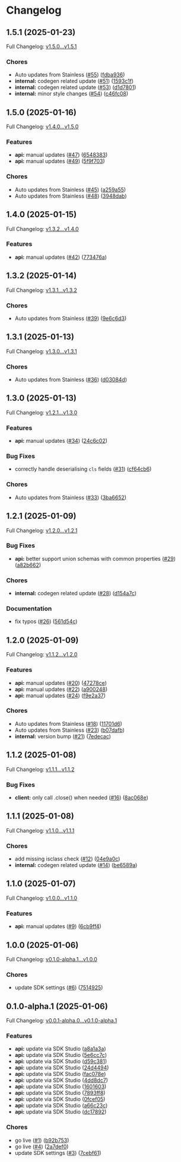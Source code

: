 # Changelog

## 1.5.1 (2025-01-23)

Full Changelog: [v1.5.0...v1.5.1](https://github.com/Avido-AI/avido-py/compare/v1.5.0...v1.5.1)

### Chores

* Auto updates from Stainless ([#55](https://github.com/Avido-AI/avido-py/issues/55)) ([fdba936](https://github.com/Avido-AI/avido-py/commit/fdba936ca349e8b910f48582601321475f817ba9))
* **internal:** codegen related update ([#51](https://github.com/Avido-AI/avido-py/issues/51)) ([1593c1f](https://github.com/Avido-AI/avido-py/commit/1593c1f362d69fc720212f2fbecfb2bf53782094))
* **internal:** codegen related update ([#53](https://github.com/Avido-AI/avido-py/issues/53)) ([d1d7801](https://github.com/Avido-AI/avido-py/commit/d1d7801b3170ad251b8429e2ff97ce62e294a36a))
* **internal:** minor style changes ([#54](https://github.com/Avido-AI/avido-py/issues/54)) ([c46fc08](https://github.com/Avido-AI/avido-py/commit/c46fc0866d3ff856dc0c86e9bcafcf4bc09757df))

## 1.5.0 (2025-01-16)

Full Changelog: [v1.4.0...v1.5.0](https://github.com/Avido-AI/avido-py/compare/v1.4.0...v1.5.0)

### Features

* **api:** manual updates ([#47](https://github.com/Avido-AI/avido-py/issues/47)) ([6548383](https://github.com/Avido-AI/avido-py/commit/6548383eacc022ffc24490bafec2d78af35aa7b6))
* **api:** manual updates ([#49](https://github.com/Avido-AI/avido-py/issues/49)) ([5f9f703](https://github.com/Avido-AI/avido-py/commit/5f9f7039988e33fa4c901b4f8976e087238564dd))


### Chores

* Auto updates from Stainless ([#45](https://github.com/Avido-AI/avido-py/issues/45)) ([a259a55](https://github.com/Avido-AI/avido-py/commit/a259a55f5e603b8665f0673131f621b96dbfbb8d))
* Auto updates from Stainless ([#48](https://github.com/Avido-AI/avido-py/issues/48)) ([3948dab](https://github.com/Avido-AI/avido-py/commit/3948dabd04d2b221f2304032f3622a05c27a4066))

## 1.4.0 (2025-01-15)

Full Changelog: [v1.3.2...v1.4.0](https://github.com/Avido-AI/avido-py/compare/v1.3.2...v1.4.0)

### Features

* **api:** manual updates ([#42](https://github.com/Avido-AI/avido-py/issues/42)) ([773476a](https://github.com/Avido-AI/avido-py/commit/773476abd23f2e1f0b050390ec8ba1e85f8f83c4))

## 1.3.2 (2025-01-14)

Full Changelog: [v1.3.1...v1.3.2](https://github.com/Avido-AI/avido-py/compare/v1.3.1...v1.3.2)

### Chores

* Auto updates from Stainless ([#39](https://github.com/Avido-AI/avido-py/issues/39)) ([9e6c6d3](https://github.com/Avido-AI/avido-py/commit/9e6c6d3bd3c2cfe20535b9a219ec46666be00e92))

## 1.3.1 (2025-01-13)

Full Changelog: [v1.3.0...v1.3.1](https://github.com/Avido-AI/avido-py/compare/v1.3.0...v1.3.1)

### Chores

* Auto updates from Stainless ([#36](https://github.com/Avido-AI/avido-py/issues/36)) ([d03084d](https://github.com/Avido-AI/avido-py/commit/d03084dbd2a571faf9910d67a5cfa6c72851db01))

## 1.3.0 (2025-01-13)

Full Changelog: [v1.2.1...v1.3.0](https://github.com/Avido-AI/avido-py/compare/v1.2.1...v1.3.0)

### Features

* **api:** manual updates ([#34](https://github.com/Avido-AI/avido-py/issues/34)) ([24c6c02](https://github.com/Avido-AI/avido-py/commit/24c6c028e60f944518d5eb465e0076c124d82944))


### Bug Fixes

* correctly handle deserialising `cls` fields ([#31](https://github.com/Avido-AI/avido-py/issues/31)) ([cf64cb6](https://github.com/Avido-AI/avido-py/commit/cf64cb6b4208c58f5d5eb4fde497ecb88b94c146))


### Chores

* Auto updates from Stainless ([#33](https://github.com/Avido-AI/avido-py/issues/33)) ([3ba6652](https://github.com/Avido-AI/avido-py/commit/3ba665229eebf61bad067d6ae12d47661c4277bc))

## 1.2.1 (2025-01-09)

Full Changelog: [v1.2.0...v1.2.1](https://github.com/Avido-AI/avido-py/compare/v1.2.0...v1.2.1)

### Bug Fixes

* **api:** better support union schemas with common properties ([#29](https://github.com/Avido-AI/avido-py/issues/29)) ([a82b662](https://github.com/Avido-AI/avido-py/commit/a82b6621fe47006d9785f272cec694c969abbc53))


### Chores

* **internal:** codegen related update ([#28](https://github.com/Avido-AI/avido-py/issues/28)) ([d154a7c](https://github.com/Avido-AI/avido-py/commit/d154a7c5e80205982fb5451598d9c617ce156348))


### Documentation

* fix typos ([#26](https://github.com/Avido-AI/avido-py/issues/26)) ([561d54c](https://github.com/Avido-AI/avido-py/commit/561d54cdff97917aaf394ea9431bd063ce8dd3b4))

## 1.2.0 (2025-01-09)

Full Changelog: [v1.1.2...v1.2.0](https://github.com/Avido-AI/avido-py/compare/v1.1.2...v1.2.0)

### Features

* **api:** manual updates ([#20](https://github.com/Avido-AI/avido-py/issues/20)) ([47278ce](https://github.com/Avido-AI/avido-py/commit/47278cee41c08b69fb5e264e57f2274598230b9c))
* **api:** manual updates ([#22](https://github.com/Avido-AI/avido-py/issues/22)) ([a900248](https://github.com/Avido-AI/avido-py/commit/a9002480c138f6dad5e28400c30884abebc0c1c4))
* **api:** manual updates ([#24](https://github.com/Avido-AI/avido-py/issues/24)) ([f9e2a37](https://github.com/Avido-AI/avido-py/commit/f9e2a37037855f0ce8341251a70f0c25f6990f13))


### Chores

* Auto updates from Stainless ([#18](https://github.com/Avido-AI/avido-py/issues/18)) ([11701d6](https://github.com/Avido-AI/avido-py/commit/11701d66996f0c79ea8a4495482716f502263e85))
* Auto updates from Stainless ([#23](https://github.com/Avido-AI/avido-py/issues/23)) ([b07dafb](https://github.com/Avido-AI/avido-py/commit/b07dafb98069279df95a9366718a5e676ac9177d))
* **internal:** version bump ([#21](https://github.com/Avido-AI/avido-py/issues/21)) ([7edecac](https://github.com/Avido-AI/avido-py/commit/7edecac1d660bf41c2239a3b0a1b52b5eb259197))

## 1.1.2 (2025-01-08)

Full Changelog: [v1.1.1...v1.1.2](https://github.com/Avido-AI/avido-py/compare/v1.1.1...v1.1.2)

### Bug Fixes

* **client:** only call .close() when needed ([#16](https://github.com/Avido-AI/avido-py/issues/16)) ([8ac068e](https://github.com/Avido-AI/avido-py/commit/8ac068e5f7f7ba594e490acaea76f70a6f62641c))

## 1.1.1 (2025-01-08)

Full Changelog: [v1.1.0...v1.1.1](https://github.com/Avido-AI/avido-py/compare/v1.1.0...v1.1.1)

### Chores

* add missing isclass check ([#12](https://github.com/Avido-AI/avido-py/issues/12)) ([04e9a0c](https://github.com/Avido-AI/avido-py/commit/04e9a0c380fc9def7bde16e79598e6196e50330b))
* **internal:** codegen related update ([#14](https://github.com/Avido-AI/avido-py/issues/14)) ([be6589a](https://github.com/Avido-AI/avido-py/commit/be6589a08f08db44983e38917aa6a575d722b7df))

## 1.1.0 (2025-01-07)

Full Changelog: [v1.0.0...v1.1.0](https://github.com/Avido-AI/avido-py/compare/v1.0.0...v1.1.0)

### Features

* **api:** manual updates ([#9](https://github.com/Avido-AI/avido-py/issues/9)) ([6cb9ff4](https://github.com/Avido-AI/avido-py/commit/6cb9ff4212a42e7c8226fa1bc44a6148bd932467))

## 1.0.0 (2025-01-06)

Full Changelog: [v0.1.0-alpha.1...v1.0.0](https://github.com/Avido-AI/avido-py/compare/v0.1.0-alpha.1...v1.0.0)

### Chores

* update SDK settings ([#6](https://github.com/Avido-AI/avido-py/issues/6)) ([7514925](https://github.com/Avido-AI/avido-py/commit/7514925d253e9c99cc6f94b054b3a085bc06eed6))

## 0.1.0-alpha.1 (2025-01-06)

Full Changelog: [v0.0.1-alpha.0...v0.1.0-alpha.1](https://github.com/Avido-AI/avido-py/compare/v0.0.1-alpha.0...v0.1.0-alpha.1)

### Features

* **api:** update via SDK Studio ([a8a1a3a](https://github.com/Avido-AI/avido-py/commit/a8a1a3a3ab26f5d33038e4fb32911c7030398e86))
* **api:** update via SDK Studio ([5e6cc7c](https://github.com/Avido-AI/avido-py/commit/5e6cc7cb4ccfb1bcb8f70311969319dcd087daa3))
* **api:** update via SDK Studio ([d59c381](https://github.com/Avido-AI/avido-py/commit/d59c3818a8037ea0f62f5562032fe0130bd614ab))
* **api:** update via SDK Studio ([24d4494](https://github.com/Avido-AI/avido-py/commit/24d44943efc49ae7a8effd5c0ca6ee41e2727234))
* **api:** update via SDK Studio ([fac078e](https://github.com/Avido-AI/avido-py/commit/fac078e32794c9b44e05d127906914e075293d94))
* **api:** update via SDK Studio ([4dd8dc7](https://github.com/Avido-AI/avido-py/commit/4dd8dc7e4eda290498f2e356905dc1573e0645b6))
* **api:** update via SDK Studio ([1601603](https://github.com/Avido-AI/avido-py/commit/16016038e1a8a0da4a07056a63125a7580edf94d))
* **api:** update via SDK Studio ([7893ff8](https://github.com/Avido-AI/avido-py/commit/7893ff86f62b0914e1480f27689060327c1b3c6d))
* **api:** update via SDK Studio ([0fcef05](https://github.com/Avido-AI/avido-py/commit/0fcef05a4471dfa6df21806402a1fe122cd8f0d6))
* **api:** update via SDK Studio ([a66c23c](https://github.com/Avido-AI/avido-py/commit/a66c23c7c508ebdc0110ac4fe274807d0ee2b093))
* **api:** update via SDK Studio ([dc17892](https://github.com/Avido-AI/avido-py/commit/dc178922d71b2501ef4c18ea56ce715a3d959dc5))


### Chores

* go live ([#1](https://github.com/Avido-AI/avido-py/issues/1)) ([b92b753](https://github.com/Avido-AI/avido-py/commit/b92b753e80237da9b48b76af67ee57cb1da2ecce))
* go live ([#4](https://github.com/Avido-AI/avido-py/issues/4)) ([2a7def0](https://github.com/Avido-AI/avido-py/commit/2a7def013625d8ea2b7051c9330865bb168bd9d9))
* update SDK settings ([#3](https://github.com/Avido-AI/avido-py/issues/3)) ([7cebf61](https://github.com/Avido-AI/avido-py/commit/7cebf61017cfb04a8a5b3c905c205986902ccc58))

